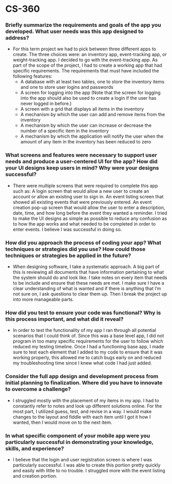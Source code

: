 # CS-360

### **Briefly summarize the requirements and goals of the app you developed. What user needs was this app designed to address?**
  - For this term project we had to pick between three different apps to create. The three choices were: an inventory app, event-tracking app, or weight-tracking app. I decided to go with the event-tracking app. As part of the scope of the project, I had to create a working app that had specific requirements. The requirements that must have included the following features: 
    - A database with at least two tables, one to store the inventory items and one to store user logins and passwords
    - A screen for logging into the app (Note that the screen for logging into the app should also be used to create a login if the user has never logged in before.)
    - A screen with a grid that displays all items in the inventory
    - A mechanism by which the user can add and remove items from the inventory
    - A mechanism by which the user can increase or decrease the number of a specific item in the inventory
    - A mechanism by which the application will notify the user when the amount of any item in the inventory has been reduced to zero


### **What screens and features were necessary to support user needs and produce a user-centered UI for the app? How did your UI designs keep users in mind? Why were your designs successful?**
  - There were multiple screens that were required to complete this app such as: A login screen that would allow a new user to create an account or allow an existing user to sign in. An event listing screen that showed all existing events that were previously entered. An event creation pop-up screen that would allow the user to enter a description, date, time, and how long before the event they wanted a reminder. I tried to make the UI designs as simple as possible to reduce any confusion as to how the app works and what needed to be completed in order to enter events. I believe I was successful in doing so. 

### **How did you approach the process of coding your app? What techniques or strategies did you use? How could those techniques or strategies be applied in the future?**
  - When designing software, I take a systematic approach. A big part of this is reviewing all documents that have information pertaining to what the system should do and look like. I take notes on every item that needs to be include and ensure that these needs are met. I make sure I have a clear understanding of what is wanted and if there is anything that I’m not sure on, I ask questions to clear them up. Then I break the project up into more manageable parts.

### **How did you test to ensure your code was functional? Why is this process important, and what did it reveal?**
  - In order to test the functionality of my app I ran through all potential scenarios that I could think of. Since this was a base level app, I did not program in too many specific requirements for the user to follow which reduced my testing timeline. Once I had a functioning base app, I made sure to test each element that I added to my code to ensure that it was working properly, this allowed me to catch bugs early on and reduced my troubleshooting time since I knew what code I had just added. 

### **Consider the full app design and development process from initial planning to finalization. Where did you have to innovate to overcome a challenge?**
  - I struggled mostly with the placement of my items in my app. I had to constantly refer to notes and look up different solutions online. For the most part, I utilized guess, test, and revise in a way. I would make changes to the layout and fiddle with each item until I got it how I wanted, then I would move on to the next item.

### **In what specific component of your mobile app were you particularly successful in demonstrating your knowledge, skills, and experience?**
  - I believe that the login and user registration screen is where I was particularly successful. I was able to create this portion pretty quickly and easily with little to no trouble. I struggled more with the event listing and creation portion. 

